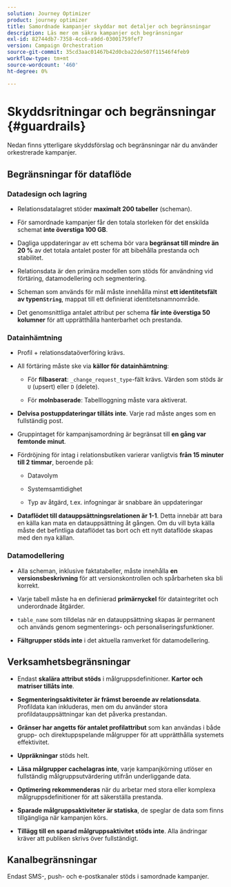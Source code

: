 ```yaml
---
solution: Journey Optimizer
product: journey optimizer
title: Samordnade kampanjer skyddar mot detaljer och begränsningar
description: Läs mer om säkra kampanjer och begränsningar
exl-id: 82744db7-7358-4cc6-a9dd-03001759fef7
version: Campaign Orchestration
source-git-commit: 35cd3aac01467b42d0cba22de507f11546f4feb9
workflow-type: tm+mt
source-wordcount: '460'
ht-degree: 0%

---
```



# Skyddsritningar och begränsningar {#guardrails}

Nedan finns ytterligare skyddsförslag och begränsningar när du använder orkestrerade kampanjer.

## Begränsningar för dataflöde

### Datadesign och lagring

* Relationsdatalagret stöder **maximalt 200 tabeller** (scheman).

* För samordnade kampanjer får den totala storleken för det enskilda schemat **inte överstiga 100 GB**.

* Dagliga uppdateringar av ett schema bör vara **begränsat till mindre än 20 %** av det totala antalet poster för att bibehålla prestanda och stabilitet.

* Relationsdata är den primära modellen som stöds för användning vid förtäring, datamodellering och segmentering.

* Scheman som används för mål måste innehålla minst **ett identitetsfält av typen`String`**, mappat till ett definierat identitetsnamnområde.

* Det genomsnittliga antalet attribut per schema **får inte överstiga 50 kolumner** för att upprätthålla hanterbarhet och prestanda.

### Datainhämtning

* Profil + relationsdataöverföring krävs.

* All förtäring måste ske via **källor för datainhämtning**:

   * För **filbaserat**: `_change_request_type`-fält krävs. Värden som stöds är `U` (upsert) eller `D` (delete).

   * För **molnbaserade**: Tabellloggning måste vara aktiverat.

* **Delvisa postuppdateringar tillåts inte**. Varje rad måste anges som en fullständig post.

* Gruppintaget för kampanjsamordning är begränsat till **en gång var femtonde minut**.

* Fördröjning för intag i relationsbutiken varierar vanligtvis **från 15 minuter till 2 timmar**, beroende på:

   * Datavolym

   * Systemsamtidighet

   * Typ av åtgärd, t.ex. infogningar är snabbare än uppdateringar

* **Dataflödet till datauppsättningsrelationen är 1-1**. Detta innebär att bara en källa kan mata en datauppsättning åt gången. Om du vill byta källa måste det befintliga dataflödet tas bort och ett nytt dataflöde skapas med den nya källan.

### Datamodellering

* Alla scheman, inklusive faktatabeller, måste innehålla **en versionsbeskrivning** för att versionskontrollen och spårbarheten ska bli korrekt.

* Varje tabell måste ha en definierad **primärnyckel** för dataintegritet och underordnade åtgärder.

* `table_name` som tilldelas när en datauppsättning skapas är permanent och används genom segmenterings- och personaliseringsfunktioner.

* **Fältgrupper stöds inte** i det aktuella ramverket för datamodellering.

## Verksamhetsbegränsningar

* Endast **skalära attribut stöds** i målgruppsdefinitioner. **Kartor och matriser tillåts inte**.

* **Segmenteringsaktiviteter är främst beroende av relationsdata**. Profildata kan inkluderas, men om du använder stora profildatauppsättningar kan det påverka prestandan.

* **Gränser har angetts för antalet profilattribut** som kan användas i både grupp- och direktuppspelande målgrupper för att upprätthålla systemets effektivitet.

* **Uppräkningar** stöds helt.

* **Läsa målgrupper cachelagras inte**, varje kampanjkörning utlöser en fullständig målgruppsutvärdering utifrån underliggande data.

* **Optimering rekommenderas** när du arbetar med stora eller komplexa målgruppsdefinitioner för att säkerställa prestanda.

* **Sparade målgruppsaktiviteter är statiska**, de speglar de data som finns tillgängliga när kampanjen körs.

* **Tillägg till en sparad målgruppsaktivitet stöds inte**. Alla ändringar kräver att publiken skrivs över fullständigt.

## Kanalbegränsningar

Endast SMS-, push- och e-postkanaler stöds i samordnade kampanjer.
